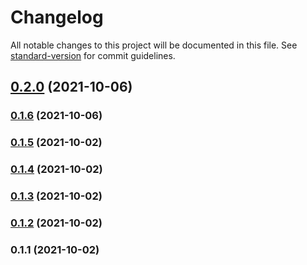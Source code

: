 # Changelog

All notable changes to this project will be documented in this file. See [standard-version](https://github.com/conventional-changelog/standard-version) for commit guidelines.

## [0.2.0](https://github.com/kinefi/subadap-player/compare/v0.1.5...v0.2.0) (2021-10-06)

### [0.1.6](https://github.com/kinefi/subadap-player/compare/v0.1.5...v0.1.6) (2021-10-06)

### [0.1.5](https://github.com/kinefi/subadap-player/compare/v0.1.4...v0.1.5) (2021-10-02)

### [0.1.4](https://github.com/kinefi/subadap-player/compare/v0.1.2...v0.1.4) (2021-10-02)

### [0.1.3](https://github.com/kinefi/subadap-player/compare/v0.1.2...v0.1.3) (2021-10-02)

### [0.1.2](https://github.com/kinefi/subadap-player/compare/v0.1.1...v0.1.2) (2021-10-02)

### 0.1.1 (2021-10-02)
